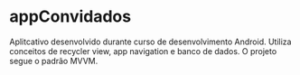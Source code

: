 # appConvidados
 Aplitcativo desenvolvido durante curso de desenvolvimento Android. Utiliza conceitos de recycler view, app navigation e banco de dados. O projeto segue o padrão MVVM.
